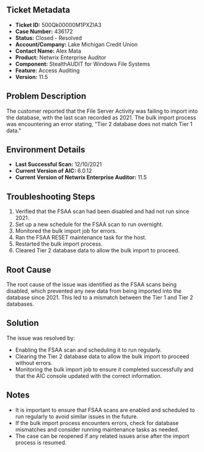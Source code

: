 ## Ticket Metadata
- **Ticket ID:** 500Qk00000M1PXZIA3
- **Case Number:** 436172
- **Status:** Closed - Resolved
- **Account/Company:** Lake Michigan Credit Union
- **Contact Name:** Alex Mata
- **Product:** Netwrix Enterprise Auditor
- **Component:** StealthAUDIT for Windows File Systems
- **Feature:** Access Auditing
- **Version:** 11.5

## Problem Description
The customer reported that the File Server Activity was failing to import into the database, with the last scan recorded as 2021. The bulk import process was encountering an error stating, "Tier 2 database does not match Tier 1 data."

## Environment Details
- **Last Successful Scan:** 12/10/2021
- **Current Version of AIC:** 6.0.12
- **Current Version of Netwrix Enterprise Auditor:** 11.5

## Troubleshooting Steps
1. Verified that the FSAA scan had been disabled and had not run since 2021.
2. Set up a new schedule for the FSAA scan to run overnight.
3. Monitored the bulk import job for errors.
4. Ran the FSAA RESET maintenance task for the host.
5. Restarted the bulk import process.
6. Cleared Tier 2 database data to allow the bulk import to proceed.

## Root Cause
The root cause of the issue was identified as the FSAA scans being disabled, which prevented any new data from being imported into the database since 2021. This led to a mismatch between the Tier 1 and Tier 2 databases.

## Solution
The issue was resolved by:
- Enabling the FSAA scan and scheduling it to run regularly.
- Clearing the Tier 2 database data to allow the bulk import to proceed without errors.
- Monitoring the bulk import job to ensure it completed successfully and that the AIC console updated with the correct information.

## Notes
- It is important to ensure that FSAA scans are enabled and scheduled to run regularly to avoid similar issues in the future.
- If the bulk import process encounters errors, check for database mismatches and consider running maintenance tasks as needed.
- The case can be reopened if any related issues arise after the import process is resumed.
